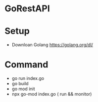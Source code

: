 # GoRestAPI

# Setup
- Downloan Golang 
  https://golang.org/dl/
  
# Command
  - go run index.go
  - go build 
  - go mod init <application path>
  - npx go-mod index.go ( run && monitor)
